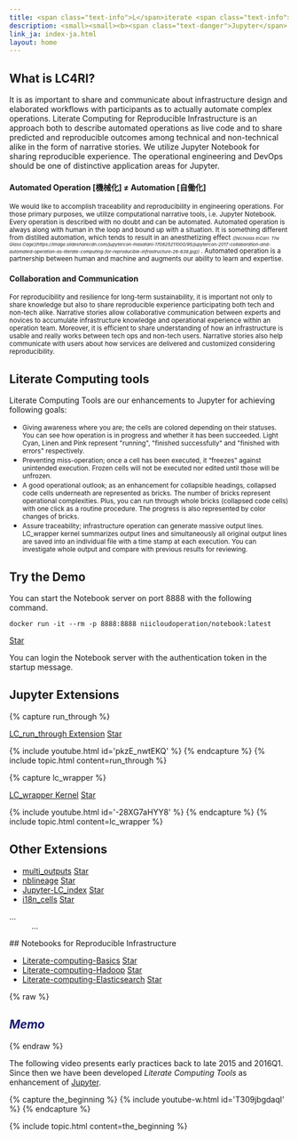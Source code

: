 ```yaml
---
title: <span class="text-info">L</span>iterate <span class="text-info">C</span>omputing <span class="text-info">for R</span>eproducible <span class="text-info">I</span>nfrastructure
description: <small><small><b><span class="text-danger">Jupyter</span> based Toolset for an Infrastructure Engineer - <span class="text-danger">文芸的機械化</span>のススメ</b></small></small>
link_ja: index-ja.html
layout: home
---
```


## What is <span class="text-info">LC4RI</span>?
It is as important to share and communicate about infrastructure design and elaborated workflows with participants as to actually automate complex operations. <span class="text-info">Literate Computing for Reproducible Infrastructure</span> is an approach both to describe automated operations as live code and to share predicted and reproducible outcomes among technical and non-technical alike in the form of narrative stories.  We utilize <span class="text-info">Jupyter Notebook</span> for sharing reproducible experience. 
The operational engineering and DevOps should be one of distinctive application areas for Jupyter.

#### Automated Operation [機械化] ≠ Automation [自働化]
<small>
We would like to accomplish traceability and reproducibility in engineering operations. For those primary purposes, we utilize computational narrative tools, i.e. Jupyter Notebook. Every operation is described with no doubt and can be automated. Automated operation is always along with human in the loop and bound up with a situation. It is something different from distilled automation, which tends to result in an anesthetizing effect 
<i><small><small><span class="text-muted">([Nicholas InCarr. The Glass Cage](https://image.slidesharecdn.com/jupytercon-masatani-170825211000/95/jupytercon-2017-collaboration-and-automated-operation-as-literate-computing-for-reproducible-infrastructure-26-638.jpg))
</span></small></small></i>
.
Automated operation is a partnership between human and machine and augments our ability to learn and expertise.
</small>


#### Collaboration and Communication 
<small>
For reproducibility and resilience for long-term sustainability, it is important not only to share knowledge but also to share reproducible experience participating both tech and non-tech alike.  Narrative stories allow collaborative communication between experts and novices to accumulate infrastructure knowledge and operational experience within an operation team. Moreover, it is efficient to share understanding of how an infrastructure is usable and really works between tech ops and non-tech users. Narrative stories also help communicate with users about how services are delivered and customized considering reproducibility.
</small>

## Literate Computing tools
Literate Computing Tools are our enhancements to Jupyter for achieving following goals:
- <small>Giving awareness where you are; the cells are colored depending on their statuses. You can see how operation is in progress and whether it has been succeeded. Light Cyan, Linen and Pink represent "running", "finished successfully" and "finished with errors" respectively.</small>
- <small>Preventing miss-operation; once a cell has been executed, it “freezes” against unintended execution. Frozen cells will not be executed nor edited until those will be unfrozen.</small>
- <small>A good operational outlook; as an enhancement for collapsible headings, collapsed code cells underneath are represented as bricks. The number of bricks represent operational complexities. Plus, you can run through whole bricks (collapsed code cells) with one click as a routine procedure. The progress is also represented by color changes of bricks.</small>
- <small>Assure traceability; infrastructure operation can generate massive output lines. LC_wrapper kernel summarizes output lines and simultaneously all original output lines are saved into an individual file with a time stamp at each execution. You can investigate whole output and compare with previous results for reviewing.</small>

## Try the Demo

You can start the Notebook server on port 8888 with the following command.

```
docker run -it --rm -p 8888:8888 niicloudoperation/notebook:latest
```

<a class="github-button" href="https://github.com/NII-cloud-operation/Jupyter-LC_docker" data-icon="octicon-star" data-show-count="true" aria-label="Star on GitHub">Star</a>

You can login the Notebook server with the authentication token in the startup message.

## Jupyter Extensions

{% capture run_through %}

[LC_run_through Extension](https://github.com/NII-cloud-operation/Jupyter-LC_run_through)
<a class="github-button" href="https://github.com/NII-cloud-operation/Jupyter-LC_run_through" data-icon="octicon-star" data-show-count="true" aria-label="Star on GitHub">Star</a>

{% include youtube.html id='pkzE_nwtEKQ' %}
{% endcapture %}
{% include topic.html content=run_through %}

{% capture lc_wrapper %}

[LC_wrapper Kernel](https://github.com/NII-cloud-operation/Jupyter-LC_wrapper)
<a class="github-button" href="https://github.com/NII-cloud-operation/Jupyter-LC_wrapper" data-icon="octicon-star" data-show-count="true" aria-label="Star on GitHub">Star</a>

{% include youtube.html id='-28XG7aHYY8' %}
{% endcapture %}
{% include topic.html content=lc_wrapper %}

## Other Extensions

- [multi_outputs](https://github.com/NII-cloud-operation/Jupyter-multi_outputs)
<a class="github-button" href="https://github.com/NII-cloud-operation/Jupyter-multi_outputs" data-icon="octicon-star" data-show-count="true" aria-label="Star on GitHub">Star</a>
- [nblineage](https://github.com/NII-cloud-operation/Jupyter-LC_nblineage)
<a class="github-button" href="https://github.com/NII-cloud-operation/Jupyter-LC_nblineage" data-icon="octicon-star" data-show-count="true" aria-label="Star on GitHub">Star</a>
- [Jupyter-LC_index](https://github.com/NII-cloud-operation/Jupyter-LC_index)
<a class="github-button" href="https://github.com/NII-cloud-operation/Jupyter-LC_index" data-icon="octicon-star" data-show-count="true" aria-label="Star on GitHub">Star</a>
- [i18n_cells](https://github.com/NII-cloud-operation/Jupyter-i18n_cells)
<a class="github-button" href="https://github.com/NII-cloud-operation/Jupyter-i18n_cells" data-icon="octicon-star" data-show-count="true" aria-label="Star on GitHub">Star</a>

<dl class="dl-horizontal">
  <dt>...</dt>
  <dd>...</dd>
</dl>
## Notebooks for Reproducible Infrastructure

- [Literate-computing-Basics](https://github.com/NII-cloud-operation/Literate-computing-Basics)
<a class="github-button" href="https://github.com/NII-cloud-operation/Literate-computing-Basics" data-icon="octicon-star" data-show-count="true" aria-label="Star on GitHub">Star</a>
- [Literate-computing-Hadoop](https://github.com/NII-cloud-operation/Literate-computing-Hadoop)
<a class="github-button" href="https://github.com/NII-cloud-operation/Literate-computing-Hadoop" data-icon="octicon-star" data-show-count="true" aria-label="Star on GitHub">Star</a>
- [Literate-computing-Elasticsearch](https://github.com/NII-cloud-operation/Literate-computing-Elasticsearch)
<a class="github-button" href="https://github.com/NII-cloud-operation/Literate-computing-Elasticsearch" data-icon="octicon-star" data-show-count="true" aria-label="Star on GitHub">Star</a>

{% raw %}
<font color="MidnightBlue">
<h2><i>Memo</i></h2>
</font>
{% endraw %}

The following video presents early practices back to late 2015 and 2016Q1.  Since then we have been developed *Literate Computing Tools* as enhancement of [Jupyter](https://jupyter.org/).

{% capture the_beginning %}
{% include youtube-w.html id='T309jbgdaqI' %}
{% endcapture %}

{% include topic.html content=the_beginning %}

